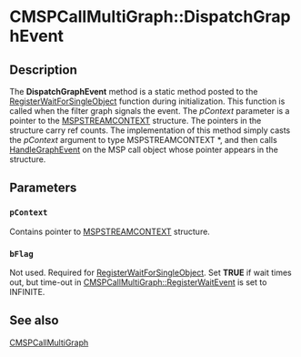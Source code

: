 # CMSPCallMultiGraph::DispatchGraphEvent

## Description

The
**DispatchGraphEvent** method is a static method posted to the
[RegisterWaitForSingleObject](https://learn.microsoft.com/windows/desktop/api/winbase/nf-winbase-registerwaitforsingleobject) function during initialization. This function is called when the filter graph signals the event. The *pContext* parameter is a pointer to the
[MSPSTREAMCONTEXT](https://learn.microsoft.com/previous-versions/windows/desktop/legacy/ms733448(v=vs.85)) structure. The pointers in the structure carry ref counts. The implementation of this method simply casts the *pContext* argument to type MSPSTREAMCONTEXT *, and then calls
[HandleGraphEvent](https://learn.microsoft.com/windows/desktop/api/mspcall/nf-mspcall-cmspcallmultigraph-handlegraphevent) on the MSP call object whose pointer appears in the structure.

## Parameters

### `pContext`

Contains pointer to
[MSPSTREAMCONTEXT](https://learn.microsoft.com/previous-versions/windows/desktop/legacy/ms733448(v=vs.85)) structure.

### `bFlag`

Not used. Required for
[RegisterWaitForSingleObject](https://learn.microsoft.com/windows/desktop/api/winbase/nf-winbase-registerwaitforsingleobject). Set **TRUE** if wait times out, but time-out in
[CMSPCallMultiGraph::RegisterWaitEvent](https://learn.microsoft.com/windows/desktop/api/mspcall/nf-mspcall-cmspcallmultigraph-registerwaitevent) is set to INFINITE.

## See also

[CMSPCallMultiGraph](https://learn.microsoft.com/windows/desktop/api/mspcall/nl-mspcall-cmspcallmultigraph)